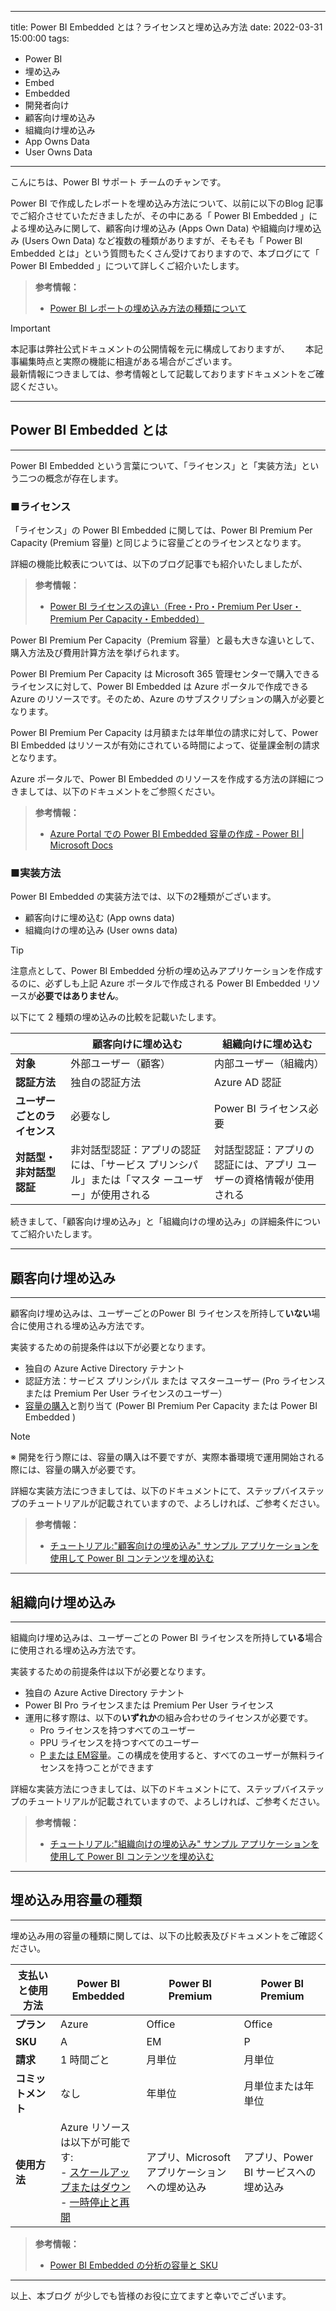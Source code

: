 
---
title: Power BI Embedded とは？ライセンスと埋め込み方法
date: 2022-03-31 15:00:00 
tags:
  - Power BI　　
  - 埋め込み
  - Embed
  - Embedded
  - 開発者向け
  - 顧客向け埋め込み
  - 組織向け埋め込み
  - App Owns Data
  - User Owns Data
---


こんにちは、Power BI サポート チームのチャンです。   

Power BI で作成したレポートを埋め込み方法について、以前に以下のBlog 記事でご紹介させていただきましたが、その中にある「 Power BI Embedded 」による埋め込みに関して、顧客向け埋め込み (Apps Own Data) や組織向け埋め込み (Users Own Data) など複数の種類がありますが、そもそも「 Power BI Embedded とは」という質問もたくさん受けておりますので、本ブログにて「 Power BI Embedded 」について詳しくご紹介いたします。

<!-- more -->

> **参考情報：**
> - [Power BI レポートの埋め込み方法の種類について](https://jpbap-sqlbi.github.io/blog/powerbi/pbi_embed/)  


> [!IMPORTANT]  
> 本記事は弊社公式ドキュメントの公開情報を元に構成しておりますが、　　
> 本記事編集時点と実際の機能に相違がある場合がございます。  
> 最新情報につきましては、参考情報として記載しておりますドキュメントをご確認ください。


---
## Power BI Embedded とは
---

Power BI Embedded という言葉について、「ライセンス」と「実装方法」という二つの概念が存在します。

### ■ライセンス

「ライセンス」の Power BI Embedded に関しては、Power BI Premium Per Capacity (Premium 容量) と同じように容量ごとのライセンスとなります。

詳細の機能比較表については、以下のブログ記事でも紹介いたしましたが、

> **参考情報：**
> - [Power BI ライセンスの違い（Free・Pro・Premium Per User・Premium Per Capacity・Embedded）](../pbi_license/)  

Power BI Premium Per Capacity（Premium 容量）と最も大きな違いとして、購入方法及び費用計算方法を挙げられます。

Power BI Premium Per Capacity は Microsoft 365 管理センターで購入できるライセンスに対して、Power BI Embedded は Azure ポータルで作成できるAzure のリソースです。そのため、Azure のサブスクリプションの購入が必要となります。

Power BI Premium Per Capacity は月額または年単位の請求に対して、Power BI Embedded はリソースが有効にされている時間によって、従量課金制の請求となります。

Azure ポータルで、Power BI Embedded のリソースを作成する方法の詳細につきましては、以下のドキュメントをご参照ください。

> **参考情報：**
> - [Azure Portal での Power BI Embedded 容量の作成 - Power BI | Microsoft Docs](https://learn.microsoft.com/ja-jp/power-bi/developer/embedded/azure-pbie-create-capacity?tabs=portal%2Cui)


### ■実装方法

Power BI Embedded の実装方法では、以下の2種類がございます。
- 顧客向けに埋め込む (App owns data)
- 組織向けの埋め込み (User owns data)

> [!TIP]
> 注意点として、Power BI Embedded 分析の埋め込みアプリケーションを作成するのに、必ずしも上記 Azure ポータルで作成される Power BI Embedded リソースが**必要ではありません**。

以下にて 2 種類の埋め込みの比較を記載いたします。

|     |  **顧客向けに埋め込む**  |  **組織向けに埋め込む**  | 
| ------------ | ------------ | ------------ | 
| **対象** | 外部ユーザー（顧客） | 内部ユーザー（組織内） | 
| **認証方法** | 独自の認証方法  | Azure AD 認証  | 
| **ユーザーごとのライセンス** | 必要なし | Power BI ライセンス必要 | 
| **対話型・非対話型認証** | 非対話型認証：アプリの認証には、「サービス プリンシパル」または「マスタ ーユーザー」が使用される | 対話型認証：アプリの認証には、アプリ ユーザーの資格情報が使用される | 


続きまして、「顧客向け埋め込み」と「組織向けの埋め込み」の詳細条件についてご紹介いたします。

---
## 顧客向け埋め込み
---

顧客向け埋め込みは、ユーザーごとのPower BI ライセンスを所持して**いない**場合に使用される埋め込み方法です。

実装するための前提条件は以下が必要となります。
- 独自の Azure Active Directory テナント
- 認証方法：サービス プリンシパル または マスターユーザー (Pro ライセンス または Premium Per User ライセンスのユーザー）
- [容量の購入](#埋め込み用容量の種類)と割り当て (Power BI Premium Per Capacity または Power BI Embedded )

> [!NOTE]
> ※ 開発を行う際には、容量の購入は不要ですが、実際本番環境で運用開始される際には、容量の購入が必要です。


詳細な実装方法につきましては、以下のドキュメントにて、ステップバイステップのチュートリアルが記載されていますので、よろしければ、ご参考ください。

> **参考情報：**
> - [チュートリアル:"顧客向けの埋め込み" サンプル アプリケーションを使用して Power BI コンテンツを埋め込む](https://learn.microsoft.com/ja-jp/power-bi/developer/embedded/embed-sample-for-customers?tabs=net-core)


---
## 組織向け埋め込み
---

組織向け埋め込みは、ユーザーごとの Power BI ライセンスを所持して**いる**場合に使用される埋め込み方法です。

実装するための前提条件は以下が必要となります。
- 独自の Azure Active Directory テナント
- Power BI Pro ライセンスまたは Premium Per User ライセンス
- 運用に移す際は、以下の**いずれか**の組み合わせのライセンスが必要です。
   - Pro ライセンスを持つすべてのユーザー
   - PPU ライセンスを持つすべてのユーザー
   - [P または EM容量](#埋め込み用容量の種類)。この構成を使用すると、すべてのユーザーが無料ライセンスを持つことができます

詳細な実装方法につきましては、以下のドキュメントにて、ステップバイステップのチュートリアルが記載されていますので、よろしければ、ご参考ください。

> **参考情報：**
> - [チュートリアル:"組織向けの埋め込み" サンプル アプリケーションを使用して Power BI コンテンツを埋め込む](https://learn.microsoft.com/ja-jp/power-bi/developer/embedded/embed-sample-for-your-organization?tabs=net-core)


---
## 埋め込み用容量の種類
---

埋め込み用の容量の種類に関しては、以下の比較表及びドキュメントをご確認ください。

| **支払いと使用方法** | **Power BI Embedded** | **Power BI Premium**  | **Power BI Premium**    | 
| ------------ | ------------ | ------------ | ------------ | 
| **プラン**  | Azure | Office  | Office  | 
| **SKU**  | A  | EM  | P  | 
| **請求** | 1 時間ごと  | 月単位  | 月単位 | 
| **コミットメント**  | なし | 年単位  | 月単位または年単位  | 
| **使用方法**  | Azure リソースは以下が可能です:<br> - [スケールアップまたはダウン](https://learn.microsoft.com/ja-jp/power-bi/developer/embedded/azure-pbie-scale-capacity) <br> - [一時停止と再開](https://learn.microsoft.com/ja-jp/power-bi/developer/embedded/azure-pbie-pause-start) | アプリ、Microsoft アプリケーションへの埋め込み | アプリ、Power BI サービスへの埋め込み | 

> **参考情報：**
> - [Power BI Embedded の分析の容量と SKU](https://learn.microsoft.com/ja-jp/power-bi/developer/embedded/embedded-capacity?tabs=gen2)

-----


以上、本ブログ が少しでも皆様のお役に立てますと幸いでございます。


